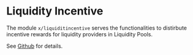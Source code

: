 # Liquidity Incentive

The module `x/liquiditincentive` serves the functionalities to distirbute incentive rewards for liquidity providers in Liquidity Pools.

See [Github](https://github.com/sunriselayer/sunrise/tree/main/x/liquidityincentive) for details.

